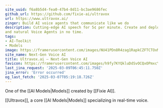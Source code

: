 ```yaml
---
site_uuid: f6a8b5d4-fea0-47b4-8d11-bc3ae9686fec
github_url: https://github.com/fixie-ai/ultravox
url: https://www.ultravox.ai/
zinger: Build AI voice agents that communicate like we do
description: Cutting-edge AI speech for 5¢ per minute. Create and deploy highly effective
and natural Voice Agents in no time.
tags:
- AI-Toolkit
- Models
image: https://framerusercontent.com/images/NU41PDn8R4zag1RapkCZFTCTOxM.jpg
site_name: Next-Gen Voice AI
title: Ultravox.ai — Next-Gen Voice AI
favicon: https://framerusercontent.com/images/h9fy7KYQkluDdSvOCQxOPmxcY.svg
last_jina_request: '2025-03-09T06:45:11.750Z'
jina_error: 'Error occurred'
og_last_fetch: '2025-03-07T05:19:18.726Z'
---
```


One of the [[AI Models|Models]] created by [[Fixie AI]].

 [[Ultravox]], a core [[AI Models|Models]] specializing in real-time voice.  
